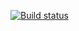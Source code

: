 [![Build status](https://ci.appveyor.com/api/projects/status/a6wnkolaxx132vk0?svg=true)](https://ci.appveyor.com/project/Nickolay/autotestinghomework-6)
